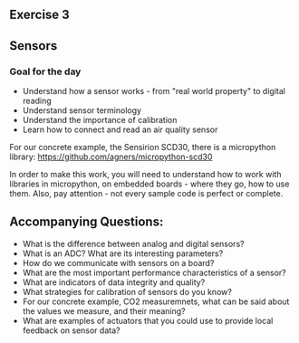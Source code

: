 ## Exercise 3
## Sensors

### Goal for the day

  * Understand how a sensor works - from "real world property" to digital reading
  * Understand sensor terminology
  * Understand the importance of calibration
  * Learn how to connect and read an air quality sensor

For our concrete example, the Sensirion SCD30, there is a micropython library:
https://github.com/agners/micropython-scd30

In order to make this work, you will need to understand how to work with libraries in micropython,
on embedded boards - where they go, how to use them.
Also, pay attention - not every sample code is perfect or complete.

## Accompanying Questions:

- What is the difference between analog and digital sensors?
- What is an ADC? What are its interesting parameters?
- How do we communicate with sensors on a board?
- What are the most important performance characteristics of a sensor?
- What are indicators of data integrity and quality?
- What strategies for calibration of sensors do you know?
- For our concrete example, CO2 measuremnets, what can be said about the values we measure, and their meaning?
- What are examples of actuators that you could use to provide local feedback on sensor data?
